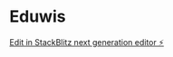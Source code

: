 # Eduwis

[Edit in StackBlitz next generation editor ⚡️](https://stackblitz.com/~/github.com/priyankalima/Eduwis)